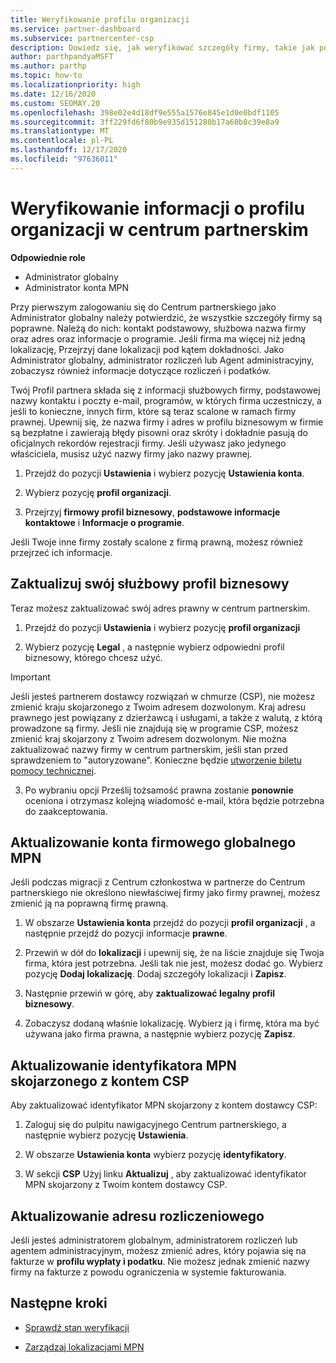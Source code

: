 ```yaml
---
title: Weryfikowanie profilu organizacji
ms.service: partner-dashboard
ms.subservice: partnercenter-csp
description: Dowiedz się, jak weryfikować szczegóły firmy, takie jak podstawowe kontakty, adres i informacje o programie. Możesz również zaktualizować swoje adresy prawne i rozliczenia.
author: parthpandyaMSFT
ms.author: parthp
ms.topic: how-to
ms.localizationpriority: high
ms.date: 12/16/2020
ms.custom: SEOMAY.20
ms.openlocfilehash: 398e02e4d18df9e555a1576e845e1d0e0bdf1105
ms.sourcegitcommit: 3ff229fd6f80b9e935d151280b17a60b8c39e8a9
ms.translationtype: MT
ms.contentlocale: pl-PL
ms.lasthandoff: 12/17/2020
ms.locfileid: "97636011"
---
```

# <a name="verify-your-organization-profile-information-in-partner-center"></a>Weryfikowanie informacji o profilu organizacji w centrum partnerskim

**Odpowiednie role**

- Administrator globalny
- Administrator konta MPN

Przy pierwszym zalogowaniu się do Centrum partnerskiego jako Administrator globalny należy potwierdzić, że wszystkie szczegóły firmy są poprawne. Należą do nich: kontakt podstawowy, służbowa nazwa firmy oraz adres oraz informacje o programie. Jeśli firma ma więcej niż jedną lokalizację, Przejrzyj dane lokalizacji pod kątem dokładności. Jako Administrator globalny, administrator rozliczeń lub Agent administracyjny, zobaczysz również informacje dotyczące rozliczeń i podatków.

Twój Profil partnera składa się z informacji służbowych firmy, podstawowej nazwy kontaktu i poczty e-mail, programów, w których firma uczestniczy, a jeśli to konieczne, innych firm, które są teraz scalone w ramach firmy prawnej. Upewnij się, że nazwa firmy i adres w profilu biznesowym w firmie są bezpłatne i zawierają błędy pisowni oraz skróty i dokładnie pasują do oficjalnych rekordów rejestracji firmy. Jeśli używasz jako jedynego właściciela, musisz użyć nazwy firmy jako nazwy prawnej.

1. Przejdź do pozycji **Ustawienia** i wybierz pozycję **Ustawienia konta**.
 
1. Wybierz pozycję **profil organizacji**. 

2. Przejrzyj **firmowy profil biznesowy**, **podstawowe informacje kontaktowe** i **Informacje o programie**.

Jeśli Twoje inne firmy zostały scalone z firmą prawną, możesz również przejrzeć ich informacje. 

## <a name="update-your-legal-business-profile"></a>Zaktualizuj swój służbowy profil biznesowy

Teraz możesz zaktualizować swój adres prawny w centrum partnerskim.

1. Przejdź do pozycji **Ustawienia** i wybierz pozycję **profil organizacji**


2. Wybierz pozycję **Legal**  , a następnie wybierz odpowiedni profil biznesowy, którego chcesz użyć.

>[!Important]
>Jeśli jesteś partnerem dostawcy rozwiązań w chmurze (CSP), nie możesz zmienić kraju skojarzonego z Twoim adresem dozwolonym. Kraj adresu prawnego jest powiązany z dzierżawcą i usługami, a także z walutą, z którą prowadzone są firmy. Jeśli nie znajdują się w programie CSP, możesz zmienić kraj skojarzony z Twoim adresem dozwolonym. Nie można zaktualizować nazwy firmy w centrum partnerskim, jeśli stan przed sprawdzeniem to "autoryzowane". Konieczne będzie [utworzenie biletu pomocy technicznej](https://partner.microsoft.com/dashboard/support/csp/servicerequests/create?stage=2&topicid=eb74583c-61b3-2124-bffc-00920e0ae772).

3. Po wybraniu opcji Prześlij tożsamość prawna zostanie **ponownie** oceniona i otrzymasz kolejną wiadomość e-mail, która będzie potrzebna do zaakceptowania.

## <a name="update-your-mpn-global-business-account"></a>Aktualizowanie konta firmowego globalnego MPN

Jeśli podczas migracji z Centrum członkostwa w partnerze do Centrum partnerskiego nie określono niewłaściwej firmy jako firmy prawnej, możesz zmienić ją na poprawną firmę prawną.

1. W obszarze **Ustawienia konta** przejdź do pozycji **profil organizacji** , a następnie przejdź do pozycji informacje **prawne**.

1.  Przewiń w dół do **lokalizacji** i upewnij się, że na liście znajduje się Twoja firma, która jest potrzebna. Jeśli tak nie jest, możesz dodać go. Wybierz pozycję **Dodaj lokalizację**. Dodaj szczegóły lokalizacji i **Zapisz**.

2. Następnie przewiń w górę, aby **zaktualizować legalny profil biznesowy**.

3. Zobaczysz dodaną właśnie lokalizację. Wybierz ją i firmę, która ma być używana jako firma prawna, a następnie wybierz pozycję **Zapisz**.

## <a name="update-your-mpn-id-associated-with-your-csp-account"></a>Aktualizowanie identyfikatora MPN skojarzonego z kontem CSP

Aby zaktualizować identyfikator MPN skojarzony z kontem dostawcy CSP:

1. Zaloguj się do pulpitu nawigacyjnego Centrum partnerskiego, a następnie wybierz pozycję **Ustawienia**.
 
1. W obszarze **Ustawienia konta** wybierz pozycję **identyfikatory**.

1. W sekcji **CSP** Użyj linku **Aktualizuj** , aby zaktualizować identyfikator MPN skojarzony z Twoim kontem dostawcy CSP.
 

## <a name="update-your-billing-address"></a>Aktualizowanie adresu rozliczeniowego

Jeśli jesteś administratorem globalnym, administratorem rozliczeń lub agentem administracyjnym, możesz zmienić adres, który pojawia się na fakturze w **profilu wypłaty i podatku**. Nie możesz jednak zmienić nazwy firmy na fakturze z powodu ograniczenia w systemie fakturowania.

## <a name="next-steps"></a>Następne kroki


- [Sprawdź stan weryfikacji](verification-responses.md)
 
- [Zarządzaj lokalizacjami MPN](manage-locations.md)



